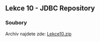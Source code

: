 Lekce 10 - JDBC Repository
--------------------------

### Soubory

Archív najdete zde: [Lekce10.zip](/data/2020-jaro/java-2/Java-Training--Projects--Java-2--Lekce10)

